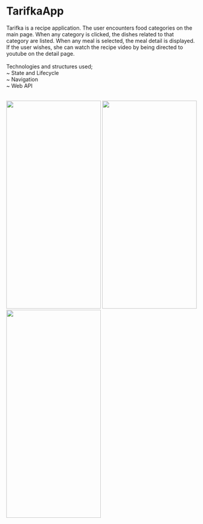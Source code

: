 # TarifkaApp

Tarifka is a recipe application.
The user encounters food categories on the main page. When any category is clicked, the dishes related to that category are listed. When any meal is selected, the meal detail is displayed.
 If the user wishes, she can watch the recipe video by being directed to youtube on the detail page.<br>
 <br>
 Technologies and structures used;<br>
 ~ State and Lifecycle<br>
 ~ Navigation<br>
 ~ Web API<br><br>
<p/><p/>

<img src="https://user-images.githubusercontent.com/77547205/190260472-b24543df-db13-4f1b-b17a-d35a3ee73718.png" height="550" width="250">
<img src="https://user-images.githubusercontent.com/77547205/190260475-63fb9211-7a64-490a-8b98-bd68b09f2652.png" height="550" width="250">
<img src="https://user-images.githubusercontent.com/77547205/190260470-fd08d19a-9636-4625-9f15-1ec24858ab60.png" height="550" width="250">

